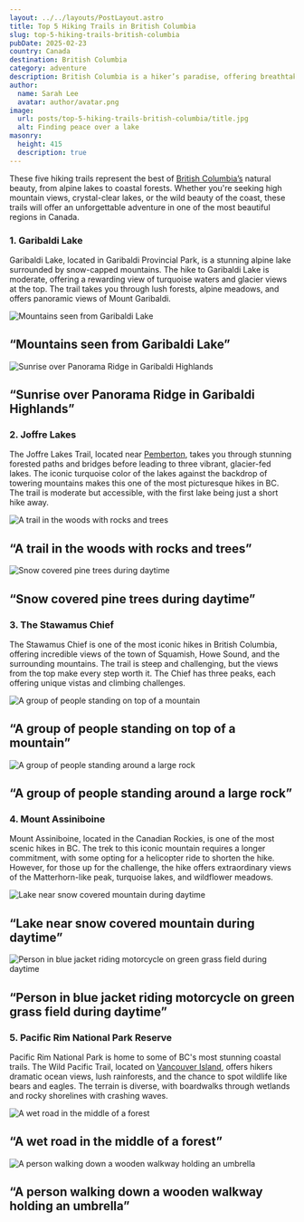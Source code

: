 ```yaml
---
layout: ../../layouts/PostLayout.astro
title: Top 5 Hiking Trails in British Columbia
slug: top-5-hiking-trails-british-columbia
pubDate: 2025-02-23
country: Canada
destination: British Columbia
category: adventure
description: British Columbia is a hiker’s paradise, offering breathtaking trails that range from serene lakes to majestic mountain peaks. Whether youre a beginner or an experienced trekker, BC’s diverse landscapes provide hikes for all levels. Discover the top 5 trails that promise unforgettable adventures in this stunning province.
author:
  name: Sarah Lee
  avatar: author/avatar.png
image:
  url: posts/top-5-hiking-trails-british-columbia/title.jpg
  alt: Finding peace over a lake
masonry:
  height: 415
  description: true
---
```


<div class="md-space"></div>
<p class="md-paragraph">
    <span class="md-first-letter">T</span>hese five hiking trails represent the best of <a class="md-link" href="/">British Columbia’s</a> natural beauty, from alpine lakes to coastal forests. Whether you're seeking high mountain views, crystal-clear lakes, or the wild beauty of the coast, <span class="md-underline">these trails will offer an unforgettable adventure in one of the most beautiful regions in Canada.</span>
</p>
<div class="md-space-xl"></div>
<h3 class="ui-post-title" id="typical-costs">1. Garibaldi Lake</h3>

<p class="md-paragraph">Garibaldi Lake, located in Garibaldi Provincial Park, is a stunning alpine lake surrounded by snow-capped mountains. The hike to Garibaldi Lake is moderate, <span class="md-underline">offering a rewarding view of turquoise waters and glacier views at the top.</span> The trail takes you through lush forests, alpine meadows, and offers panoramic views of Mount Garibaldi.</p>

<div class="md-images">
  <div class="md-image">
      <img class="img h-100" src="/posts/top-5-hiking-trails-british-columbia/garibaldi-lake-1.jpg" alt="Mountains seen from Garibaldi Lake">
      <h2 class="md-img-description">“Mountains seen from Garibaldi Lake”</h2>
  </div>
  <div class="md-image">
      <img class="img h-100" src="/posts/top-5-hiking-trails-british-columbia/garibaldi-lake-2.jpg" alt="Sunrise over Panorama Ridge in Garibaldi Highlands">
      <h2 class="md-img-description">“Sunrise over Panorama Ridge in Garibaldi Highlands”</h2>
  </div>
</div>

<div class="md-space-xl"></div>
<h3 class="ui-post-title" id="typical-costs">2. Joffre Lakes</h3>
<p class="md-paragraph">The Joffre Lakes Trail, located near <a class="md-link" href="/">Pemberton</a>, takes you through stunning forested paths and bridges before leading to three vibrant, glacier-fed lakes. The iconic turquoise color of the lakes against the backdrop of towering mountains makes this one of the most picturesque hikes in BC. The trail is moderate but accessible, with the first lake being just a short hike away.</p>
<div class="md-images">
  <div class="md-image">
      <img class="img h-100" src="/posts/top-5-hiking-trails-british-columbia/joffre-lakes-trail-1.jpg" alt="A trail in the woods with rocks and trees">
      <h2 class="md-img-description">“A trail in the woods with rocks and trees”</h2>
  </div>
  <div class="md-image">
      <img class="img h-100" src="/posts/top-5-hiking-trails-british-columbia/joffre-lakes-trail-2.jpg" alt="Snow covered pine trees during daytime">
      <h2 class="md-img-description">“Snow covered pine trees during daytime”</h2>
  </div>
</div>

<div class="md-space-xl"></div>
<h3 class="ui-post-title" id="typical-costs">3. The Stawamus Chief</h3>
<p class="md-paragraph">The Stawamus Chief is one of the most iconic hikes in British Columbia, offering incredible views of the town of Squamish, Howe Sound, and the surrounding mountains. <span class="md-underline">The trail is steep and challenging, but the views from the top make every step worth it.</span> The Chief has three peaks, each offering unique vistas and climbing challenges.</p>
<div class="md-images">
  <div class="md-image">
      <img class="img h-100" src="/posts/top-5-hiking-trails-british-columbia/stawamus-chief-1.jpg" alt="A group of people standing on top of a mountain">
      <h2 class="md-img-description">“A group of people standing on top of a mountain”</h2>
  </div>
  <div class="md-image">
      <img class="img h-100" src="/posts/top-5-hiking-trails-british-columbia/stawamus-chief-2.jpg" alt="A group of people standing around a large rock">
      <h2 class="md-img-description">“A group of people standing around a large rock”</h2>
  </div>
</div>

<div class="md-space-xl"></div>
<h3 class="ui-post-title" id="typical-costs">4. Mount Assiniboine</h3>
<p class="md-paragraph">Mount Assiniboine, located in the Canadian Rockies, is one of the most scenic hikes in BC. The trek to this iconic mountain requires a longer commitment, with some opting for a helicopter ride to shorten the hike. However, for those up for the challenge, the hike offers extraordinary views of the Matterhorn-like peak, turquoise lakes, and wildflower meadows.</p>
<div class="md-images">
  <div class="md-image">
      <img class="img h-100" src="/posts/top-5-hiking-trails-british-columbia/mount-assiniboine-1.jpg" alt="Lake near snow covered mountain during daytime">
      <h2 class="md-img-description">“Lake near snow covered mountain during daytime”</h2>
  </div>
  <div class="md-image">
      <img class="img h-100" src="/posts/top-5-hiking-trails-british-columbia/mount-assiniboine-2.jpg" alt="Person in blue jacket riding motorcycle on green grass field during daytime">
      <h2 class="md-img-description">“Person in blue jacket riding motorcycle on green grass field during daytime”</h2>
  </div>
</div>

<div class="md-space-xl"></div>
<h3 class="ui-post-title" id="typical-costs">5. Pacific Rim National Park Reserve</h3>
<p class="md-paragraph">Pacific Rim National Park is home to some of BC's <span class="md-underline">most stunning coastal trails</span>. The Wild Pacific Trail, located on <a class="md-link" href="/">Vancouver Island</a>, offers hikers dramatic ocean views, lush rainforests, and the chance to spot wildlife like bears and eagles. The terrain is diverse, with boardwalks through wetlands and rocky shorelines with crashing waves.</p>
<div class="md-images">
  <div class="md-image">
      <img class="img h-100" src="/posts/top-5-hiking-trails-british-columbia/pacific-rim-national-park-reserve-1.jpg" alt="A wet road in the middle of a forest">
      <h2 class="md-img-description">“A wet road in the middle of a forest”</h2>
  </div>
  <div class="md-image">
      <img class="img h-100" src="/posts/top-5-hiking-trails-british-columbia/pacific-rim-national-park-reserve-2.jpg" alt="A person walking down a wooden walkway holding an umbrella">
      <h2 class="md-img-description">“A person walking down a wooden walkway holding an umbrella”</h2>
  </div>
</div>
